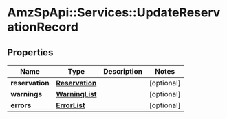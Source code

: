 # AmzSpApi::Services::UpdateReservationRecord

## Properties
Name | Type | Description | Notes
------------ | ------------- | ------------- | -------------
**reservation** | [**Reservation**](Reservation.md) |  | [optional] 
**warnings** | [**WarningList**](WarningList.md) |  | [optional] 
**errors** | [**ErrorList**](ErrorList.md) |  | [optional] 

